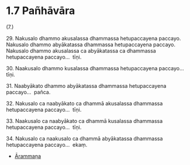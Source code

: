 # 1.7 Pañhāvāra

(7.)

29\. Nakusalo dhammo akusalassa dhammassa hetupaccayena paccayo. Nakusalo dhammo abyākatassa dhammassa hetupaccayena paccayo. Nakusalo dhammo akusalassa ca abyākatassa ca dhammassa hetupaccayena paccayo…  tīṇi.

30\. Naakusalo dhammo kusalassa dhammassa hetupaccayena paccayo…  tīṇi.

31\. Naabyākato dhammo abyākatassa dhammassa hetupaccayena paccayo…  pañca.

32\. Nakusalo ca naabyākato ca dhammā akusalassa dhammassa hetupaccayena paccayo…  tīṇi.

33\. Naakusalo ca naabyākato ca dhammā kusalassa dhammassa hetupaccayena paccayo…  tīṇi.

34\. Nakusalo ca naakusalo ca dhammā abyākatassa dhammassa hetupaccayena paccayo…  ekaṃ.

* [Ārammaṇa](1.7/Arammana.md)
